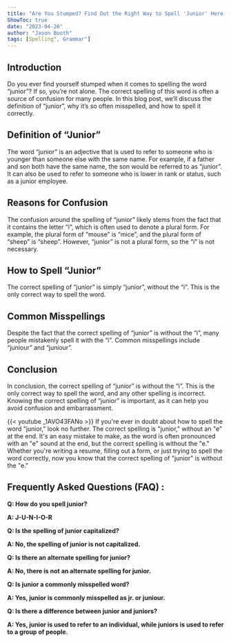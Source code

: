 ```yaml
---
title: "Are You Stumped? Find Out the Right Way to Spell 'Junior' Here!"
ShowToc: true 
date: "2023-04-26"
author: "Jason Booth" 
tags: [Spelling", Grammar"]
---
```

## Introduction
Do you ever find yourself stumped when it comes to spelling the word “junior”? If so, you’re not alone. The correct spelling of this word is often a source of confusion for many people. In this blog post, we’ll discuss the definition of “junior”, why it’s so often misspelled, and how to spell it correctly. 

## Definition of “Junior”
The word “junior” is an adjective that is used to refer to someone who is younger than someone else with the same name. For example, if a father and son both have the same name, the son would be referred to as “junior”. It can also be used to refer to someone who is lower in rank or status, such as a junior employee. 

## Reasons for Confusion
The confusion around the spelling of “junior” likely stems from the fact that it contains the letter “i”, which is often used to denote a plural form. For example, the plural form of “mouse” is “mice”, and the plural form of “sheep” is “sheep”. However, “junior” is not a plural form, so the “i” is not necessary. 

## How to Spell “Junior”
The correct spelling of “junior” is simply “junior”, without the “i”. This is the only correct way to spell the word.

## Common Misspellings
Despite the fact that the correct spelling of “junior” is without the “i”, many people mistakenly spell it with the “i”. Common misspellings include “juniour” and “juniour”. 

## Conclusion
In conclusion, the correct spelling of “junior” is without the “i”. This is the only correct way to spell the word, and any other spelling is incorrect. Knowing the correct spelling of “junior” is important, as it can help you avoid confusion and embarrassment.

{{< youtube _1AVO43FANo >}} 
If you're ever in doubt about how to spell the word "junior," look no further. The correct spelling is "junior," without an "e" at the end. It's an easy mistake to make, as the word is often pronounced with an "e" sound at the end, but the correct spelling is without the "e." Whether you're writing a resume, filling out a form, or just trying to spell the word correctly, now you know that the correct spelling of "junior" is without the "e."

## Frequently Asked Questions (FAQ) :
**Q: How do you spell junior?**

**A: J-U-N-I-O-R**

**Q: Is the spelling of junior capitalized?**

**A: No, the spelling of junior is not capitalized.**

**Q: Is there an alternate spelling for junior?**

**A: No, there is not an alternate spelling for junior.**

**Q: Is junior a commonly misspelled word?**

**A: Yes, junior is commonly misspelled as jr. or juniour.**

**Q: Is there a difference between junior and juniors?**

**A: Yes, junior is used to refer to an individual, while juniors is used to refer to a group of people.**





